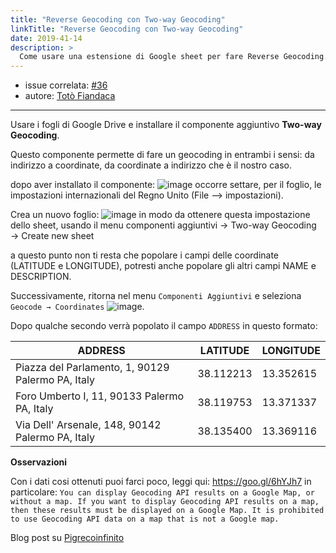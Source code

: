 ```yaml
---
title: "Reverse Geocoding con Two-way Geocoding"
linkTitle: "Reverse Geocoding con Two-way Geocoding"
date: 2019-41-14
description: >
  Come usare una estensione di Google sheet per fare Reverse Geocoding.
---
```



- issue correlata: [#36](https://github.com/opendatasicilia/tansignari/issues/36)
- autore: [Totò Fiandaca](https://twitter.com/totofiandaca?lang=it)

---

Usare i fogli di Google Drive e installare il componente aggiuntivo **Two-way Geocoding**.

Questo componente permette di fare un geocoding in entrambi i sensi: da indirizzo a coordinate, da coordinate a indirizzo che è il nostro caso.

dopo aver installato il componente:
![image](https://user-images.githubusercontent.com/7631137/54376996-90c57d80-4684-11e9-83b8-4c289efda745.png)
occorre settare, per il foglio, le impostazioni internazionali del Regno Unito (File –> impostazioni).

Crea un nuovo foglio:
![image](https://user-images.githubusercontent.com/7631137/54377229-09c4d500-4685-11e9-8a09-838056f80b8a.png)
in modo da ottenere questa impostazione dello sheet, usando il menu componenti aggiuntivi → Two-way Geocoding → Create new sheet

a questo punto non ti resta che popolare i campi delle coordinate (LATITUDE e LONGITUDE), potresti anche popolare gli altri campi NAME e DESCRIPTION.

Successivamente, ritorna nel menu `Componenti Aggiuntivi` e seleziona `Geocode → Coordinates`
![image](https://user-images.githubusercontent.com/7631137/54380403-9ffbf980-468b-11e9-8d5e-de4cde60fb9f.png).

Dopo qualche secondo verrà popolato il campo `ADDRESS` in questo formato:

ADDRESS|LATITUDE|LONGITUDE
----|-------|-----
Piazza del Parlamento, 1, 90129 Palermo PA, Italy|38.112213|13.352615
Foro Umberto I, 11, 90133 Palermo PA, Italy|38.119753|13.371337
Via Dell' Arsenale, 148, 90142 Palermo PA, Italy|38.135400|13.369116

**Osservazioni**

Con i dati cosi ottenuti puoi farci poco, leggi qui: https://goo.gl/6hYJh7
in particolare:
`
You can display Geocoding API results on a Google Map, or without a map. If you want to display Geocoding API results on a map, then these results must be displayed on a Google Map. It is prohibited to use Geocoding API data on a map that is not a Google map.
`

Blog post su [Pigrecoinfinito](https://pigrecoinfinito.wordpress.com/2019/03/14/two-way-geocoding-con-gdrive-spreadsheet/)
